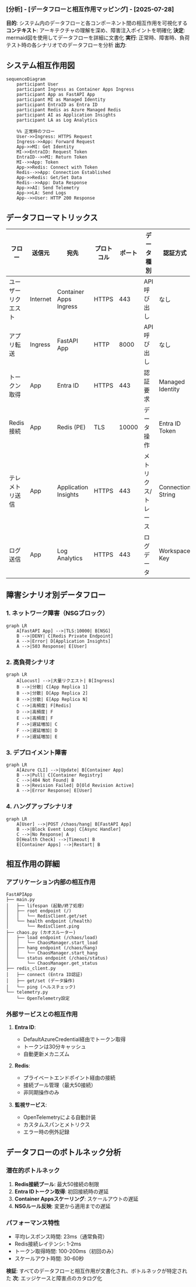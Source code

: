 ### [分析] - [データフローと相互作用マッピング] - [2025-07-28]
**目的**: システム内のデータフローと各コンポーネント間の相互作用を可視化する
**コンテキスト**: アーキテクチャの理解を深め、障害注入ポイントを明確化
**決定**: mermaid図を使用してデータフローを詳細に文書化
**実行**: 正常時、障害時、負荷テスト時の各シナリオでのデータフローを分析
**出力**: 

## システム相互作用図

```mermaid
sequenceDiagram
    participant User
    participant Ingress as Container Apps Ingress
    participant App as FastAPI App
    participant MI as Managed Identity
    participant EntraID as Entra ID
    participant Redis as Azure Managed Redis
    participant AI as Application Insights
    participant LA as Log Analytics

    %% 正常時のフロー
    User->>Ingress: HTTPS Request
    Ingress->>App: Forward Request
    App->>MI: Get Identity
    MI->>EntraID: Request Token
    EntraID-->>MI: Return Token
    MI-->>App: Token
    App->>Redis: Connect with Token
    Redis-->>App: Connection Established
    App->>Redis: Get/Set Data
    Redis-->>App: Data Response
    App->>AI: Send Telemetry
    App->>LA: Send Logs
    App-->>User: HTTP 200 Response
```

## データフローマトリックス

| フロー | 送信元 | 宛先 | プロトコル | ポート | データ種別 | 認証方式 |
|-------|--------|------|------------|--------|-----------|----------|
| ユーザーリクエスト | Internet | Container Apps Ingress | HTTPS | 443 | API呼び出し | なし |
| アプリ転送 | Ingress | FastAPI App | HTTP | 8000 | API呼び出し | なし |
| トークン取得 | App | Entra ID | HTTPS | 443 | 認証要求 | Managed Identity |
| Redis接続 | App | Redis (PE) | TLS | 10000 | データ操作 | Entra ID Token |
| テレメトリ送信 | App | Application Insights | HTTPS | 443 | メトリクス/トレース | Connection String |
| ログ送信 | App | Log Analytics | HTTPS | 443 | ログデータ | Workspace Key |

## 障害シナリオ別データフロー

### 1. ネットワーク障害（NSGブロック）
```mermaid
graph LR
    A[FastAPI App] -->|TLS:10000| B[NSG]
    B -->|DENY| C[Redis Private Endpoint]
    A -->|Error| D[Application Insights]
    A -->|503 Response| E[User]
```

### 2. 高負荷シナリオ
```mermaid
graph LR
    A[Locust] -->|大量リクエスト| B[Ingress]
    B -->|分散| C[App Replica 1]
    B -->|分散| D[App Replica 2]
    B -->|分散| E[App Replica N]
    C -->|高頻度| F[Redis]
    D -->|高頻度| F
    E -->|高頻度| F
    F -->|遅延増加| C
    F -->|遅延増加| D
    F -->|遅延増加| E
```

### 3. デプロイメント障害
```mermaid
graph LR
    A[Azure CLI] -->|Update| B[Container App]
    B -->|Pull| C[Container Registry]
    C -->|404 Not Found| B
    B -->|Revision Failed| D[Old Revision Active]
    A -->|Error Response| E[User]
```

### 4. ハングアップシナリオ
```mermaid
graph LR
    A[User] -->|POST /chaos/hang| B[FastAPI App]
    B -->|Block Event Loop| C[Async Handler]
    C -->|No Response| A
    D[Health Check] -->|Timeout| B
    E[Container Apps] -->|Restart| B
```

## 相互作用の詳細

### アプリケーション内部の相互作用
```
FastAPIApp
├── main.py
│   ├── lifespan (起動/終了処理)
│   ├── root endpoint (/) 
│   │   └── RedisClient.get/set
│   └── health endpoint (/health)
│       └── RedisClient.ping
├── chaos.py (カオスルーター)
│   ├── load endpoint (/chaos/load)
│   │   └── ChaosManager.start_load
│   ├── hang endpoint (/chaos/hang)
│   │   └── ChaosManager.start_hang
│   └── status endpoint (/chaos/status)
│       └── ChaosManager.get_status
├── redis_client.py
│   ├── connect (Entra ID認証)
│   ├── get/set (データ操作)
│   └── ping (ヘルスチェック)
└── telemetry.py
    └── OpenTelemetry設定
```

### 外部サービスとの相互作用
1. **Entra ID**: 
   - DefaultAzureCredential経由でトークン取得
   - トークンは30分キャッシュ
   - 自動更新メカニズム

2. **Redis**:
   - プライベートエンドポイント経由の接続
   - 接続プール管理（最大50接続）
   - 非同期操作のみ

3. **監視サービス**:
   - OpenTelemetryによる自動計装
   - カスタムスパンとメトリクス
   - エラー時の例外記録

## データフローのボトルネック分析

### 潜在的ボトルネック
1. **Redis接続プール**: 最大50接続の制限
2. **Entra IDトークン取得**: 初回接続時の遅延
3. **Container Appsスケーリング**: スケールアウトの遅延
4. **NSGルール反映**: 変更から適用までの遅延

### パフォーマンス特性
- 平均レスポンス時間: 23ms（通常負荷）
- Redis接続レイテンシ: 1-2ms
- トークン取得時間: 100-200ms（初回のみ）
- スケールアウト時間: 30-60秒

**検証**: すべてのデータフローと相互作用が文書化され、ボトルネックが特定された
**次**: エッジケースと障害点のカタログ化